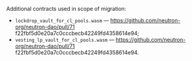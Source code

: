 Additional contracts used in scope of migration:

- `lockdrop_vault_for_cl_pools.wasm` — https://github.com/neutron-org/neutron-dao/pull/71 f22fbf5d0e20a7c0cccbecb42249fd4358614e94;
- `vesting_lp_vault_for_cl_pools.wasm` — https://github.com/neutron-org/neutron-dao/pull/71 f22fbf5d0e20a7c0cccbecb42249fd4358614e94.
